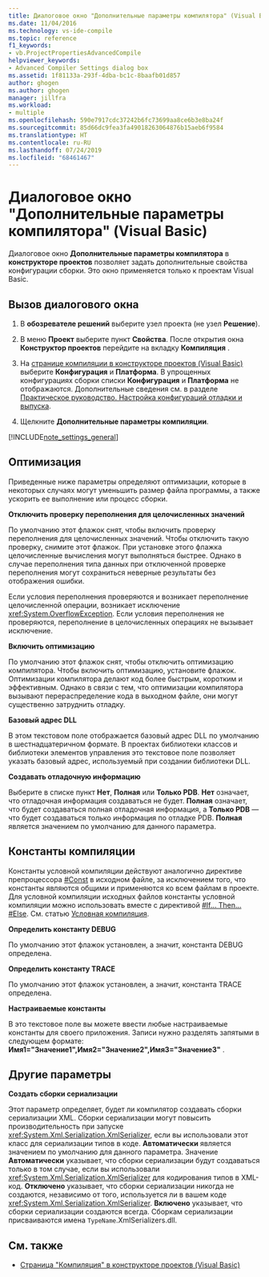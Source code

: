 ```yaml
---
title: Диалоговое окно "Дополнительные параметры компилятора" (Visual Basic)
ms.date: 11/04/2016
ms.technology: vs-ide-compile
ms.topic: reference
f1_keywords:
- vb.ProjectPropertiesAdvancedCompile
helpviewer_keywords:
- Advanced Compiler Settings dialog box
ms.assetid: 1f81133a-293f-4dba-bc1c-8baafb01d857
author: ghogen
ms.author: ghogen
manager: jillfra
ms.workload:
- multiple
ms.openlocfilehash: 590e7917cdc37242b6fc73699aa8ce6b3e8ba24f
ms.sourcegitcommit: 85d66dc9fea3fa49018263064876b15aeb6f9584
ms.translationtype: HT
ms.contentlocale: ru-RU
ms.lasthandoff: 07/24/2019
ms.locfileid: "68461467"
---
```

# <a name="advanced-compiler-settings-dialog-box-visual-basic"></a>Диалоговое окно "Дополнительные параметры компилятора" (Visual Basic)

Диалоговое окно **Дополнительные параметры компилятора** в **конструкторе проектов** позволяет задать дополнительные свойства конфигурации сборки. Это окно применяется только к проектам Visual Basic.

## <a name="to-access-this-dialog-box"></a>Вызов диалогового окна

1. В **обозревателе решений** выберите узел проекта (не узел **Решение**).

2. В меню **Проект** выберите пункт **Свойства**. После открытия окна **Конструктор проектов** перейдите на вкладку **Компиляция** .

3. На [странице компиляции в конструкторе проектов (Visual Basic)](../../ide/reference/compile-page-project-designer-visual-basic.md) выберите **Конфигурация** и **Платформа**. В упрощенных конфигурациях сборки списки **Конфигурация** и **Платформа** не отображаются. Дополнительные сведения см. в разделе [Практическое руководство. Настройка конфигураций отладки и выпуска](../../debugger/how-to-set-debug-and-release-configurations.md).

4. Щелкните **Дополнительные параметры компиляции**.

[!INCLUDE[note_settings_general](../../data-tools/includes/note_settings_general_md.md)]

## <a name="optimizations"></a>Оптимизация

 Приведенные ниже параметры определяют оптимизации, которые в некоторых случаях могут уменьшить размер файла программы, а также ускорить ее выполнение или процесс сборки.

**Отключить проверку переполнения для целочисленных значений**

По умолчанию этот флажок снят, чтобы включить проверку переполнения для целочисленных значений. Чтобы отключить такую проверку, снимите этот флажок. При установке этого флажка целочисленные вычисления могут выполняться быстрее. Однако в случае переполнения типа данных при отключенной проверке переполнения могут сохраниться неверные результаты без отображения ошибки.

Если условия переполнения проверяются и возникает переполнение целочисленной операции, возникает исключение <xref:System.OverflowException>. Если условия переполнения не проверяются, переполнение в целочисленных операциях не вызывает исключение.

**Включить оптимизацию**

По умолчанию этот флажок снят, чтобы отключить оптимизацию компилятора. Чтобы включить оптимизацию, установите флажок. Оптимизации компилятора делают код более быстрым, коротким и эффективным. Однако в связи с тем, что оптимизации компилятора вызывают перераспределение кода в выходном файле, они могут существенно затруднить отладку.

 **Базовый адрес DLL**

 В этом текстовом поле отображается базовый адрес DLL по умолчанию в шестнадцатеричном формате. В проектах библиотеки классов и библиотеки элементов управления это текстовое поле позволяет указать базовый адрес, используемый при создании библиотеки DLL.

 **Создавать отладочную информацию**

 Выберите в списке пункт **Нет**, **Полная** или **Только PDB**. **Нет** означает, что отладочная информация создаваться не будет. **Полная** означает, что будет создаваться полная отладочная информация, а **Только PDB** — что будет создаваться только информация по отладке PDB. **Полная** является значением по умолчанию для данного параметра.

## <a name="compilation-constants"></a>Константы компиляции

Константы условной компиляции действуют аналогично директиве препроцессора [#Const](/dotnet/visual-basic/language-reference/directives/const-directive) в исходном файле, за исключением того, что константы являются общими и применяются ко всем файлам в проекте. Для условной компиляции исходных файлов константы условной компиляции можно использовать вместе с директивой [#If... Then... #Else](/dotnet/visual-basic/language-reference/directives/if-then-else-directives). См. статью [Условная компиляция](/dotnet/visual-basic/programming-guide/program-structure/conditional-compilation).

 **Определить константу DEBUG**

 По умолчанию этот флажок установлен, а значит, константа DEBUG определена.

 **Определить константу TRACE**

 По умолчанию этот флажок установлен, а значит, константа TRACE определена.

 **Настраиваемые константы**

 В это текстовое поле вы можете ввести любые настраиваемые константы для своего приложения. Записи нужно разделять запятыми в следующем формате: **Имя1="Значение1",Имя2="Значение2",Имя3="Значение3"** .

## <a name="other-settings"></a>Другие параметры

**Создать сборки сериализации**

Этот параметр определяет, будет ли компилятор создавать сборки сериализации XML. Сборки сериализации могут повысить производительность при запуске <xref:System.Xml.Serialization.XmlSerializer>, если вы использовали этот класс для сериализации типов в коде. **Автоматически** является значением по умолчанию для данного параметра. Значение **Автоматически** указывает, что сборки сериализации будут создаваться только в том случае, если вы использовали <xref:System.Xml.Serialization.XmlSerializer> для кодирования типов в XML-код. **Отключено** указывает, что сборки сериализации никогда не создаются, независимо от того, используется ли в вашем коде <xref:System.Xml.Serialization.XmlSerializer>. **Включено** указывает, что сборки сериализации создаются всегда. Сборкам сериализации присваиваются имена `TypeName`.XmlSerializers.dll.

## <a name="see-also"></a>См. также

- [Страница "Компиляция" в конструкторе проектов (Visual Basic)](../../ide/reference/compile-page-project-designer-visual-basic.md)